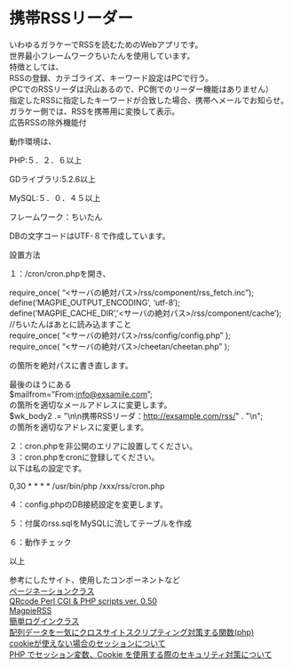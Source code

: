 携帯RSSリーダー
=================  
いわゆるガラケーでRSSを読むためのWebアプリです。  
世界最小フレームワークちいたんを使用しています。  
特徴としては、  
RSSの登録、カテゴライズ、キーワード設定はPCで行う。  
(PCでのRSSリーダは沢山あるので、PC側でのリーダー機能はありません）  
指定したRSSに指定したキーワードが合致した場合、携帯へメールでお知らせ。  
ガラケー側では、RSSを携帯用に変換して表示。  
広告RSSの除外機能付  

動作環境は、  

PHP:５．２．６以上  

GDライブラリ:5.2.6以上  

MySQL:５．０．４５以上  

フレームワーク：ちいたん  

DBの文字コードはUTF-８で作成しています。  

設置方法  

１：/cron/cron.phpを開き、  
  
require_once( “<サーバの絶対パス>/rss/component/rss_fetch.inc”);  
define(‘MAGPIE_OUTPUT_ENCODING’, ‘utf-8′);  
define(‘MAGPIE_CACHE_DIR’,'<サーバの絶対パス>/rss/component/cache’);  
//ちいたんはあとに読み込ますこと  
require_once( “<サーバの絶対パス>/rss/config/config.php” );  
require_once( “<サーバの絶対パス>/cheetan/cheetan.php” );  
  
の箇所を絶対パスに書き直します。  

最後のほうにある  
$mailfrom=”From:info@exsamile.com”;  
の箇所を適切なメールアドレスに変更します。  
$wk_body2 .= "\n\n携帯RSSリーダ：http://exsample.com/rss/" . "\n";  
の箇所を適切なアドレスに変更します。  

２：cron.phpを非公開のエリアに設置してください。  
３：cron.phpをcronに登録してください。  
以下は私の設定です。  
  
0,30 * * * * /usr/bin/php /xxx/rss/cron.php  
  
４：config.phpのDB接続設定を変更します。  

５：付属のrss.sqlをMySQLに流してテーブルを作成  

６：動作チェック  

以上  

参考にしたサイト、使用したコンポーネントなど  
[ページネーションクラス](http://www4.osk.3web.ne.jp/~nisitatu/pagination.html "ページネーションクラス")  
[QRcode Perl CGI & PHP scripts ver. 0.50](http://www.swetake.com/qr/qr_cgi.html "QRcode Perl CGI & PHP scripts ver. 0.50")  
[MagpieRSS](http://sourceforge.net/projects/magpierss/files/ "MagpieRSS")  
[簡単ログインクラス](http://turi2.net/blog/709.html "簡単ログインクラス")  
[配列データを一気にクロスサイトスクリプティング対策する関数(php)](http://soft.fpso.jp/develop/php/entry_1891.html "配列データを一気にクロスサイトスクリプティング対策する関数(php)")  
[cookieが使えない場合のセッションについて](http://php.cheetan.net/community/forum/categories/2/topics/373/1.html "cookieが使えない場合のセッションについて")  
[PHP でセッション変数、Cookie を使用する際のセキュリティ対策について](http://www.asahi-net.or.jp/~wv7y-kmr/memo/php_security.html#PHP_Session "PHP でセッション変数、Cookie を使用する際のセキュリティ対策について")  
